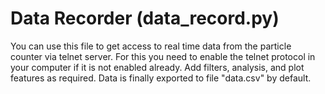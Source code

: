 # Data Recorder (data_record.py)
You can use this file to get access to real time data from the particle counter via telnet server. For this you need to enable the telnet protocol in your computer if it is not enabled already. Add filters, analysis, and plot features as required. Data is finally exported to file "data.csv" by default.
